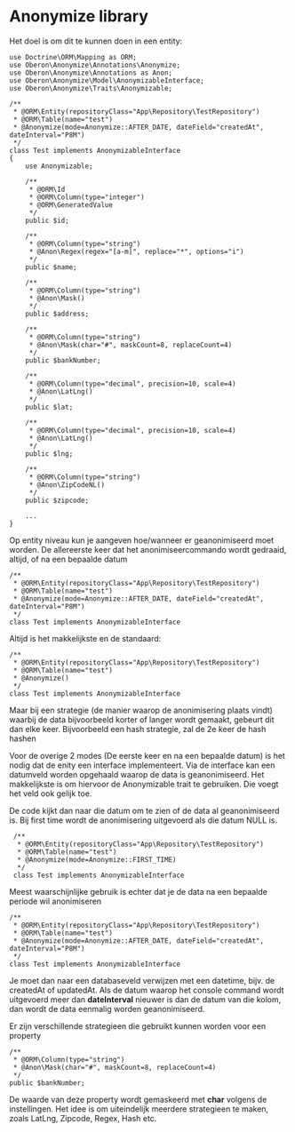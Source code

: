 # Anonymize library

Het doel is om dit te kunnen doen in een entity:
        
    use Doctrine\ORM\Mapping as ORM;
    use Oberon\Anonymize\Annotations\Anonymize;
    use Oberon\Anonymize\Annotations as Anon;
    use Oberon\Anonymize\Model\AnonymizableInterface;
    use Oberon\Anonymize\Traits\Anonymizable;
    
    /**
     * @ORM\Entity(repositoryClass="App\Repository\TestRepository")
     * @ORM\Table(name="test")
     * @Anonymize(mode=Anonymize::AFTER_DATE, dateField="createdAt", dateInterval="P8M")
     */
    class Test implements AnonymizableInterface
    {
        use Anonymizable;
    
        /**
         * @ORM\Id
         * @ORM\Column(type="integer")
         * @ORM\GeneratedValue
         */
        public $id;

        /**
         * @ORM\Column(type="string")
         * @Anon\Regex(regex="[a-m]", replace="*", options="i")
         */
        public $name;

        /**
         * @ORM\Column(type="string")
         * @Anon\Mask()
         */
        public $address;

        /**
         * @ORM\Column(type="string")
         * @Anon\Mask(char="#", maskCount=8, replaceCount=4)
         */
        public $bankNumber;

        /**
         * @ORM\Column(type="decimal", precision=10, scale=4)
         * @Anon\LatLng()
         */
        public $lat;

        /**
         * @ORM\Column(type="decimal", precision=10, scale=4)
         * @Anon\LatLng()
         */
        public $lng;

        /**
         * @ORM\Column(type="string")
         * @Anon\ZipCodeNL()
         */
        public $zipcode;
        
        ...
    }
    
Op entity niveau kun je aangeven hoe/wanneer er geanonimiseerd moet worden. De allereerste keer dat het anonimiseercommando wordt gedraaid, altijd, of na een bepaalde datum

    /**
     * @ORM\Entity(repositoryClass="App\Repository\TestRepository")
     * @ORM\Table(name="test")
     * @Anonymize(mode=Anonymize::AFTER_DATE, dateField="createdAt", dateInterval="P8M")
     */
    class Test implements AnonymizableInterface
    
Altijd is het makkelijkste en de standaard:

    /**
     * @ORM\Entity(repositoryClass="App\Repository\TestRepository")
     * @ORM\Table(name="test")
     * @Anonymize()
     */
    class Test implements AnonymizableInterface
    
Maar bij een strategie (de manier waarop de anonimisering plaats vindt) waarbij de data bijvoorbeeld korter of langer 
wordt gemaakt, gebeurt dit dan elke keer. Bijvoorbeeld een hash strategie, zal de 2e keer de hash hashen

 Voor de overige 2 modes (De eerste keer en na een bepaalde datum) is het nodig dat de enity een interface implementeert. 
 Via de interface kan een datumveld worden opgehaald waarop de data is geanonimiseerd. Het makkelijkste is om hiervoor 
 de Anonymizable trait te gebruiken. Die voegt het veld ook gelijk toe.  
 
 De code kijkt dan naar die datum om te zien of de data al geanonimiseerd is. Bij first time wordt de anonimisering 
 uitgevoerd als die datum NULL is.  
 
     /**
      * @ORM\Entity(repositoryClass="App\Repository\TestRepository")
      * @ORM\Table(name="test")
      * @Anonymize(mode=Anonymize::FIRST_TIME)
      */
     class Test implements AnonymizableInterface
     
Meest waarschijnlijke gebruik is echter dat je de data na een bepaalde periode wil anonimiseren

    /**
     * @ORM\Entity(repositoryClass="App\Repository\TestRepository")
     * @ORM\Table(name="test")
     * @Anonymize(mode=Anonymize::AFTER_DATE, dateField="createdAt", dateInterval="P8M")
     */
    class Test implements AnonymizableInterface

Je moet dan naar een databaseveld verwijzen met een datetime, bijv. de createdAt of updatedAt. Als de datum waarop 
het console command wordt uitgevoerd meer dan __dateInterval__ nieuwer is dan de datum van die kolom, dan wordt de data
eenmalig worden geanonimiseerd.

Er zijn verschillende strategieen die gebruikt kunnen worden voor een property

    /**
     * @ORM\Column(type="string")
     * @Anon\Mask(char="#", maskCount=8, replaceCount=4)
     */
    public $bankNumber;

De waarde van deze property wordt gemaskeerd met __char__ volgens de instellingen. Het idee is om uiteindelijk meerdere
strategieen te maken, zoals LatLng, Zipcode, Regex, Hash etc.
